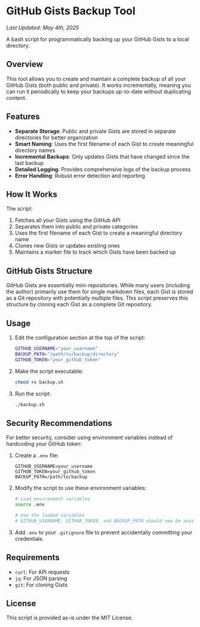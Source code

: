 # GitHub Gists Backup Tool

*Last Updated: May 4th, 2025*

A bash script for programmatically backing up your GitHub Gists to a local directory.

## Overview

This tool allows you to create and maintain a complete backup of all your GitHub Gists (both public and private). It works incrementally, meaning you can run it periodically to keep your backups up-to-date without duplicating content.

## Features

- **Separate Storage**: Public and private Gists are stored in separate directories for better organization
- **Smart Naming**: Uses the first filename of each Gist to create meaningful directory names
- **Incremental Backups**: Only updates Gists that have changed since the last backup
- **Detailed Logging**: Provides comprehensive logs of the backup process
- **Error Handling**: Robust error detection and reporting

## How It Works

The script:
1. Fetches all your Gists using the GitHub API
2. Separates them into public and private categories
3. Uses the first filename of each Gist to create a meaningful directory name
4. Clones new Gists or updates existing ones
5. Maintains a marker file to track which Gists have been backed up

## GitHub Gists Structure

GitHub Gists are essentially mini-repositories. While many users (including the author) primarily use them for single markdown files, each Gist is stored as a Git repository with potentially multiple files. This script preserves this structure by cloning each Gist as a complete Git repository.

## Usage

1. Edit the configuration section at the top of the script:
   ```bash
   GITHUB_USERNAME="your_username"
   BACKUP_PATH="/path/to/backup/directory"
   GITHUB_TOKEN="your_github_token"
   ```

2. Make the script executable:
   ```bash
   chmod +x backup.sh
   ```

3. Run the script:
   ```bash
   ./backup.sh
   ```

## Security Recommendations

For better security, consider using environment variables instead of hardcoding your GitHub token:

1. Create a `.env` file:
   ```
   GITHUB_USERNAME=your_username
   GITHUB_TOKEN=your_github_token
   BACKUP_PATH=/path/to/backup
   ```

2. Modify the script to use these environment variables:
   ```bash
   # Load environment variables
   source .env
   
   # Use the loaded variables
   # GITHUB_USERNAME, GITHUB_TOKEN, and BACKUP_PATH should now be available
   ```

3. Add `.env` to your `.gitignore` file to prevent accidentally committing your credentials.

## Requirements

- `curl`: For API requests
- `jq`: For JSON parsing
- `git`: For cloning Gists

## License

This script is provided as-is under the MIT License.
